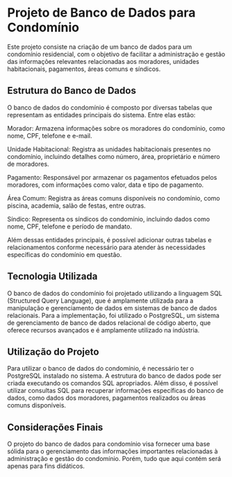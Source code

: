 # Projeto de Banco de Dados para Condomínio

Este projeto consiste na criação de um banco de dados para um condomínio residencial, com o objetivo de facilitar a administração e gestão das informações relevantes relacionadas aos moradores, unidades habitacionais, pagamentos, áreas comuns e síndicos.

## Estrutura do Banco de Dados

O banco de dados do condomínio é composto por diversas tabelas que representam as entidades principais do sistema. Entre elas estão:

Morador: Armazena informações sobre os moradores do condomínio, como nome, CPF, telefone e e-mail.

Unidade Habitacional: Registra as unidades habitacionais presentes no condomínio, incluindo detalhes como número, área, proprietário e número de moradores.

Pagamento: Responsável por armazenar os pagamentos efetuados pelos moradores, com informações como valor, data e tipo de pagamento.

Área Comum: Registra as áreas comuns disponíveis no condomínio, como piscina, academia, salão de festas, entre outras.

Síndico: Representa os síndicos do condomínio, incluindo dados como nome, CPF, telefone e período de mandato.

Além dessas entidades principais, é possível adicionar outras tabelas e relacionamentos conforme necessário para atender às necessidades específicas do condomínio em questão.

## Tecnologia Utilizada

O banco de dados do condomínio foi projetado utilizando a linguagem SQL (Structured Query Language), que é amplamente utilizada para a manipulação e gerenciamento de dados em sistemas de banco de dados relacionais. Para a implementação, foi utilizado o PostgreSQL, um sistema de gerenciamento de banco de dados relacional de código aberto, que oferece recursos avançados e é amplamente utilizado na indústria.

## Utilização do Projeto

Para utilizar o banco de dados do condomínio, é necessário ter o PostgreSQL instalado no sistema. A estrutura do banco de dados pode ser criada executando os comandos SQL apropriados. Além disso, é possível utilizar consultas SQL para recuperar informações específicas do banco de dados, como dados dos moradores, pagamentos realizados ou áreas comuns disponíveis.

## Considerações Finais

O projeto do banco de dados para condomínio visa fornecer uma base sólida para o gerenciamento das informações importantes relacionadas à administração e gestão do condomínio. Porém, tudo que aqui contém será apenas para fins didáticos.
